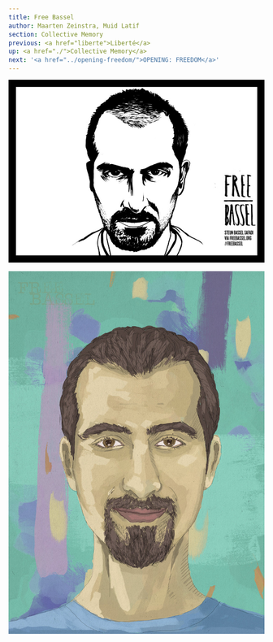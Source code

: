 ```yaml
---
title: Free Bassel
author: Maarten Zeinstra, Muid Latif
section: Collective Memory
previous: <a href="liberte">Liberté</a>
up: <a href="./">Collective Memory</a>
next: '<a href="../opening-freedom/">OPENING: FREEDOM</a>'
---
```


![Free Bassel](../../images/mz-free-bassel-900.jpg)

![Free Bassel](../../images/ml-free-bassel-900.jpg)
